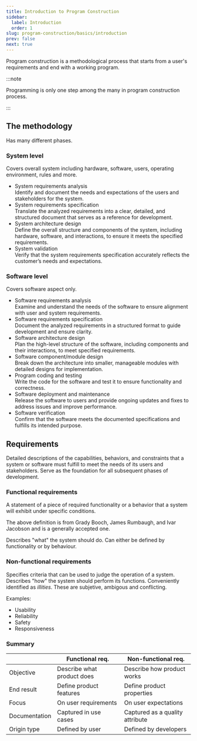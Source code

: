 ```yaml
---
title: Introduction to Program Construction
sidebar:
  label: Introduction
  order: 1
slug: program-construction/basics/introduction
prev: false
next: true
---
```


Program construction is a methodological process that starts from a user's
requirements and end with a working program.

:::note

Programming is only one step among the many in program construction process.

:::

## The methodology

Has many different phases.

### System level

Covers overall system including hardware, software, users, operating environment, rules and more.

- System requirements analysis   
  Identify and document the needs and expectations of the users and stakeholders for the system.
- System requirements specification   
  Translate the analyzed requirements into a clear, detailed, and structured document that serves as a reference for development.
- System architecture design   
  Define the overall structure and components of the system, including hardware, software, and interactions, to ensure it meets the specified requirements.
- System validation   
  Verify that the system requirements specification accurately reflects the customer’s needs and expectations.

### Software level

Covers software aspect only.

- Software requirements analysis  
  Examine and understand the needs of the software to ensure alignment with user and system requirements.
- Software requirements specification  
  Document the analyzed requirements in a structured format to guide development and ensure clarity.
- Software architecture design  
  Plan the high-level structure of the software, including components and their interactions, to meet specified requirements.
- Software component/module design  
  Break down the architecture into smaller, manageable modules with detailed designs for implementation.
- Program coding and testing  
  Write the code for the software and test it to ensure functionality and correctness.
- Software deployment and maintenance  
  Release the software to users and provide ongoing updates and fixes to address issues and improve performance.
- Software verification  
  Confirm that the software meets the documented specifications and fulfills its intended purpose.

## Requirements

Detailed descriptions of the capabilities, behaviors, and constraints that a system or software must fulfill to meet the needs of its users and stakeholders. Serve as the foundation for all subsequent phases of development.

### Functional requirements

A statement of a piece of required functionality or a behavior that a system
will exhibit under specific conditions.

The above definition is from Grady Booch, James Rumbaugh, and Ivar Jacobson and
is a generally accepted one.

Describes "what" the system should do. Can either be defined by functionality or by behaviour.

### Non-functional requirements

Specifies criteria that can be used to judge the operation of
a system. Describes "how" the system should perform its functions. Conveniently identified as _illities_. These are subjetive, ambigous and conflicting.

Examples:

- Usability
- Reliability
- Safety
- Responsiveness

### Summary

|               | Functional req.            | Non-functional req.             |
| ------------- | -------------------------- | ------------------------------- |
| Objective     | Describe what product does | Describe how product works      |
| End result    | Define product features    | Define product properties       |
| Focus         | On user requirements       | On user expectations            |
| Documentation | Captured in use cases      | Captured as a quality attribute |
| Origin type   | Defined by user            | Defined by developers           |
